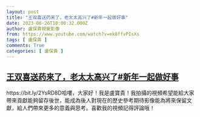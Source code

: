 ```yaml
---
layout: post
title: "王双喜送药来了，老太太高兴了#新年一起做好事"
date: 2023-06-26T10:00:32.000Z
author: 盧保貴視覺影像
from: https://www.youtube.com/watch?v=ek0ffvPIsXs
tags: [ 盧保貴 ]
comments: True
categories: [ 盧保貴 ]
---
```

<!--1687773632000-->
[王双喜送药来了，老太太高兴了#新年一起做好事](https://www.youtube.com/watch?v=ek0ffvPIsXs)
------

<div>
https://bit.ly/2YsRD8D哈嘍，大家好！我是盧寶貴！我拍攝的視頻希望能給大家帶來貢獻能夠留存後世，能成為後人對現在的歷史參考期待影像能為將來保留文獻，給人們帶來更多的意義與思考。喜歡我的視頻記得評論哦！
</div>
